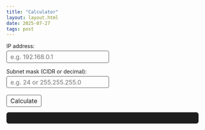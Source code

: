 ```yaml
---
title: "Calculator"
layout: layout.html
date: 2025-07-27
tags: post
---
```


<style>
  /* Solo estilamos el output para que encaje con dark mode pico */
  pre#result {
    background-color: #1e1e1e;
    border: 1px solid #444;
    padding: 1em;
    border-radius: 6px;
    font-family: monospace;
    color: #ccc;
    white-space: pre-wrap;
    max-width: 600px;
    margin-top: 1em;
  }
  /* Inputs y botón muy neutros, que no rompan */
  input, button {
    font-family: inherit;
    font-size: 1rem;
    margin-top: 0.25em;
    padding: 0.3em 0.6em;
    border-radius: 4px;
    border: 1px solid #555;
    background: transparent;
    color: inherit;
  }
  button:hover {
    border-color: #888;
    cursor: pointer;
  }
  label {
    display: block;
    margin-top: 1em;
  }
</style>

<form id="subnetForm" autocomplete="off">
  <label for="ip">IP address:</label>
  <input type="text" id="ip" name="ip" placeholder="e.g. 192.168.0.1" required />

  <label for="mask">Subnet mask (CIDR or decimal):</label>
  <input type="text" id="mask" name="mask" placeholder="e.g. 24 or 255.255.255.0" required />

  <button type="submit">Calculate</button>
</form>

<pre id="result"></pre>

<script>
function ipToOctets(ip) {
  return ip.split('.').map(Number);
}

function octetsToIp(octets) {
  return octets.join('.');
}

function decToBin8(num) {
  return num.toString(2).padStart(8, '0');
}

// Función que convierte máscara decimal a CIDR
function netmaskDecimalToCIDR(mask) {
  const octets = ipToOctets(mask);
  let binaryStr = '';
  for (const o of octets) {
    if (o < 0 || o > 255) return null;
    binaryStr += decToBin8(o);
  }
  // Contar los bits 1 seguidos desde el inicio
  const firstZero = binaryStr.indexOf('0');
  if (firstZero === -1) return 32; // máscara completa
  // Asegurarse que tras el primer 0 no hay más 1s
  if (binaryStr.slice(firstZero).includes('1')) return null; // no válida
  return firstZero;
}

// Convierte CIDR a máscara decimal
function cidrToNetmask(cidr) {
  let mask = [];
  for (let i = 0; i < 4; i++) {
    if (cidr >= 8) {
      mask.push(255);
      cidr -= 8;
    } else {
      mask.push(256 - Math.pow(2, 8 - cidr));
      cidr = 0;
    }
  }
  return mask;
}

function andIpMask(ipOctets, maskOctets) {
  return ipOctets.map((oct, i) => oct & maskOctets[i]);
}

function orIpWildcard(ipOctets, wildcardOctets) {
  return ipOctets.map((oct, i) => oct | wildcardOctets[i]);
}

function maskToWildcard(maskOctets) {
  return maskOctets.map(oct => 255 - oct);
}

function calculateBroadcast(networkOctets, wildcardOctets) {
  return orIpWildcard(networkOctets, wildcardOctets);
}

function addOneIp(ipOctets) {
  let res = ipOctets.slice();
  for (let i = 3; i >= 0; i--) {
    if (res[i] < 255) {
      res[i]++;
      break;
    } else {
      res[i] = 0;
    }
  }
  return res;
}

function subOneIp(ipOctets) {
  let res = ipOctets.slice();
  for (let i = 3; i >= 0; i--) {
    if (res[i] > 0) {
      res[i]--;
      break;
    } else {
      res[i] = 255;
    }
  }
  return res;
}

function calculateHosts(cidr) {
  return Math.pow(2, 32 - cidr) - 2;
}

function validateIp(ip) {
  const parts = ip.trim().split('.');
  if (parts.length !== 4) return false;
  for (const p of parts) {
    const n = Number(p);
    if (isNaN(n) || n < 0 || n > 255) return false;
  }
  return true;
}

document.getElementById('subnetForm').addEventListener('submit', e => {
  e.preventDefault();

  const ip = document.getElementById('ip').value.trim();
  const maskInput = document.getElementById('mask').value.trim();

  const resultElem = document.getElementById('result');

  if (!validateIp(ip)) {
    resultElem.textContent = "Error: Invalid IP address.";
    return;
  }

  // Interpretar maskInput, puede ser CIDR o decimal máscara
  let cidr = null;
  if (/^\d+$/.test(maskInput)) {
    // Solo número -> CIDR
    cidr = Number(maskInput);
    if (cidr < 1 || cidr > 30) {
      resultElem.textContent = "Error: CIDR must be between 1 and 30.";
      return;
    }
  } else if (/^\d{1,3}(\.\d{1,3}){3}$/.test(maskInput)) {
    // Máscara decimal
    cidr = netmaskDecimalToCIDR(maskInput);
    if (cidr === null || cidr < 1 || cidr > 30) {
      resultElem.textContent = "Error: Invalid subnet mask decimal.";
      return;
    }
  } else {
    resultElem.textContent = "Error: Mask must be CIDR number or decimal format.";
    return;
  }

  const ipOctets = ipToOctets(ip);
  const netmaskOctets = cidrToNetmask(cidr);
  const wildcardOctets = maskToWildcard(netmaskOctets);
  const networkOctets = andIpMask(ipOctets, netmaskOctets);
  const broadcastOctets = calculateBroadcast(networkOctets, wildcardOctets);
  const hostMinOctets = addOneIp(networkOctets);
  const hostMaxOctets = subOneIp(broadcastOctets);
  const hosts = calculateHosts(cidr);

  let output = "";
  output += `Address:   ${ip.padEnd(15)}  ${ipOctets.map(decToBin8).join('.')}\n`;
  output += `Netmask:   ${netmaskOctets.join('.').padEnd(15)}= ${cidr}  ${netmaskOctets.map(decToBin8).join('.')}\n`;
  output += `Wildcard:  ${wildcardOctets.join('.').padEnd(15)}  ${wildcardOctets.map(decToBin8).join('.')}\n`;
  output += `Network:   ${octetsToIp(networkOctets)}/${cidr}  ${networkOctets.map(decToBin8).join('.')} \n`;
  output += `Broadcast: ${octetsToIp(broadcastOctets).padEnd(15)}  ${broadcastOctets.map(decToBin8).join('.')}\n`;
  output += `HostMin:   ${octetsToIp(hostMinOctets).padEnd(15)}  ${hostMinOctets.map(decToBin8).join('.')}\n`;
  output += `HostMax:   ${octetsToIp(hostMaxOctets).padEnd(15)}  ${hostMaxOctets.map(decToBin8).join('.')}\n`;
  output += `Hosts/Net: ${hosts}  (Usable hosts)\n`;

  resultElem.textContent = output;
});
</script>

